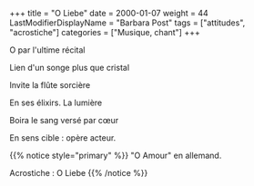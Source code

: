 +++
title = "O Liebe"
date = 2000-01-07
weight = 44
LastModifierDisplayName = "Barbara Post"
tags = ["attitudes", "acrostiche"]
categories = ["Musique, chant"]
+++

O par l'ultime récital

Lien d'un songe plus que cristal

Invite la flûte sorcière

En ses élixirs. La lumière

Boira le sang versé par cœur

En sens cible : opère acteur.

{{% notice style="primary" %}}
\"O Amour\" en allemand.

Acrostiche : O Liebe
{{% /notice %}}
